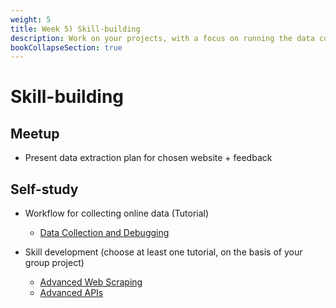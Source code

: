 ```yaml
---
weight: 5
title: Week 5) Skill-building
description: Work on your projects, with a focus on running the data collection and debugging code.
bookCollapseSection: true
---
```


# Skill-building <!--+ feedback-->

## Meetup
- Present data extraction plan for chosen website + feedback
<!--*live; same "smaller" groups like before*-->

## Self-study
- Workflow for collecting online data (Tutorial)
  - [Data Collection and Debugging](docs/tutorials/workflow/collection.md)
- Skill development (choose at least one tutorial, on the basis of your group project)
  - [Advanced Web Scraping](docs/tutorials/webscrapingadvanced)
  - [Advanced APIs](docs/tutorials/apisadvanced)

  <!--- ...
## Exercises and activities
-->

  <!--
  : Data Management and Deployment in Production
  - Software Stack
  - Computing Infrastructure
  - Dockers
  - Structured and Unstructured databases
  - "Polishing" Code
-->

